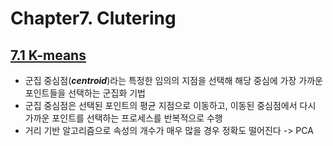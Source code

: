 # Chapter7. Clutering
## [7.1 K-means]()
- 군집 중심점(***centroid***)라는 특정한 임의의 지점을 선택해 해당 중심에 가장 가까운 포인트들을 선택하는 군집화 기법
- 군집 중심점은 선택된 포인트의 평균 지점으로 이동하고, 이동된 중심점에서 다시 가까운 포인트를 선택하는 프로세스를 반복적으로 수행 
- 거리 기반 알고리즘으로 속성의 개수가 매우 많을 경우 정확도 떨어진다 -> PCA

